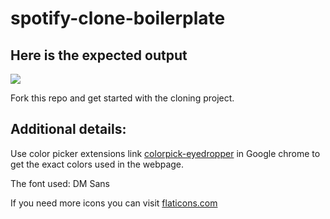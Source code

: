 # spotify-clone-boilerplate

## Here is the expected output

![](https://github.com/Kalvium-Program/spotify-clone-boilerplate/blob/main/assets/Spotify%20Web%20UI.png?raw=true)

Fork this repo and get started with the cloning project.

## Additional details:
Use color picker extensions link [colorpick-eyedropper](https://chrome.google.com/webstore/detail/colorpick-eyedropper/) in Google chrome to get the exact colors used in the webpage.

The font used: DM Sans


If you need more icons you can visit [flaticons.com](https://www.flaticon.com/)
